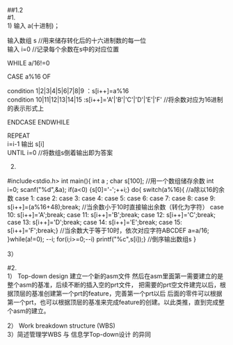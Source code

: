 ##1.2  
#1.  
1)
输入 a(十进制)；  

输入数组 s   //用来储存转化后的十六进制数的每一位   
输入 i=0   //记录每个余数在s中的对应位置  


WHILE a/16!=0  

CASE a%16 OF   

condition 1|2|3|4|5|6|7|8|9 ：s[i++]=a%16   
condition 10|11|12|13|14|15 :s[i++]='A'|'B'|'C'|'D'|'E'|'F'  //将余数对应为16进制的表示形式上    

ENDCASE
ENDWHILE  

REPEAT  
i=i-1
输出 s[i]   
UNTIL i=0     //将数组s倒着输出即为答案    


2)
#include<stdio.h>
int main(){
	int a ;
    char s[100];                                                                    //用一个数组储存余数
	int i=0;
	scanf("%d",&a);
    if(a<0) {s[0]='-';++i;}
    do{
    switch(a%16){                                                                   //a除以16的余数
	case 1: case 2: case 3: case 4: case 5: case 6: case 7: case 8: case 9:
	s[i++]=(a%16+48);break;                                                         //当余数小于10时直接输出余数（转化为字符）
	case 10: s[i++]='A';break;
	case 11: s[i++]='B';break;
	case 12: s[i++]='C';break;
	case 13: s[i++]='D';break;
	case 14: s[i++]='E';break;
	case 15: s[i++]='F';break;}                                                     //当余数大于等于10时，依次对应字符ABCDEF
	a=a/16;	
    }while(a!=0);
	--i; 
    for(i;i>=0;--i) printf("%c",s[i]);}                                              //倒序输出数组s
}        

3）  

#2.  
1） Top-down design  建立一个新的asm文件 
然后在asm里面第一需要建立的是整个asm的基准，后续不断的插入空的prt文件， 
把需要的prt空文件建完以后，根据顶层的基准创建第一个prt的feature，完善第一个prt以后 
后面的零件可以根据第一个prt，也可以根据顶层的基准来完成feature的创建。以此类推，直到完成整个asm的建立。

2） Work breakdown structure (WBS)   
 3）简述管理学WBS 与 信息学Top-down设计 的异同
   
